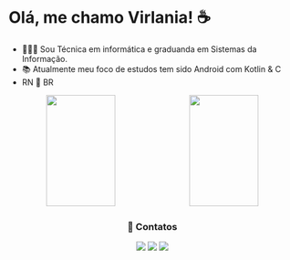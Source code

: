 # Olá, me chamo Virlania! ☕️

- 👩🏽‍🎓 Sou Técnica em informática e graduanda em Sistemas da Informação.
- 📚 Atualmente meu foco de estudos tem sido Android com Kotlin & C  
- RN 🩵 BR

<div align="center">
  <img width="49%" height="195px" src= "https://github-readme-stats.vercel.app/api?username=virlaniacanuto12&show_icons=true&theme=radical" /> 
  <img width="49%" height="195px" src= "https://github-readme-stats.vercel.app/api/top-langs/?username=virlaniacanuto12&layout=compact&theme=radical"/>
</div>

<div align="center"> 
  <h3> 📲 Contatos </h3>
  <a href="https://www.instagram.com/_virlaniac/" target="_blank"><img src="https://img.shields.io/badge/-Instagram-%23E4405F?style=for-the-badge&logo=instagram&logoColor=white" target="_blank"></a>
  <a href = "mailto:virlaniacanuto190@gmail.com"><img src="https://img.shields.io/badge/-Gmail-%23333?style=for-the-badge&logo=gmail&logoColor=white" target="_blank"></a>
  <a href="https://www.linkedin.com/in/virlaniacanuto/" target="_blank"><img src="https://img.shields.io/badge/-LinkedIn-%230077B5?style=for-the-badge&logo=linkedin&logoColor=white" target="_blank"></a> 
</div>

